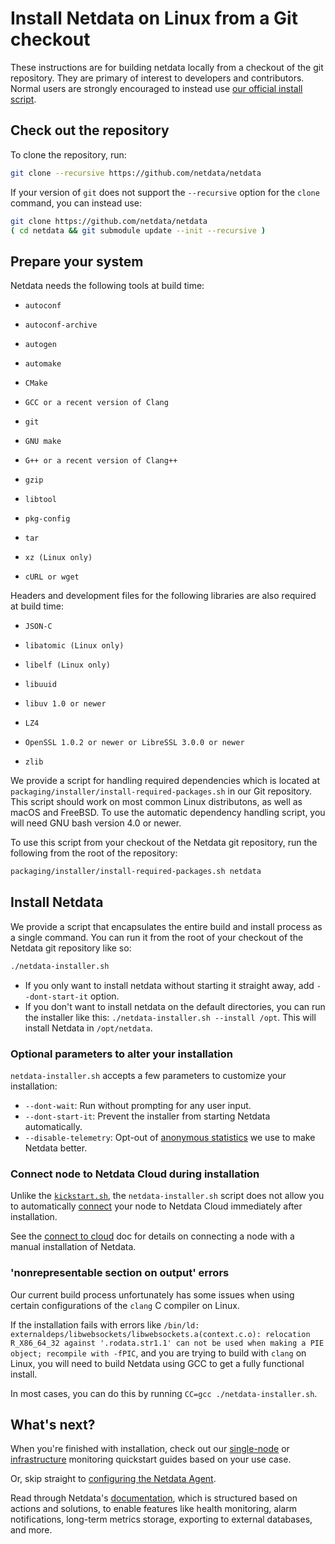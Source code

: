 <!--
title: "Install Netdata on Linux from a Git checkout"
description: "Use the Netdata Agent source code from GitHub, plus helper scripts to set up your system, to install Netdata without packages or binaries."
custom_edit_url: https://github.com/netdata/netdata/edit/master/packaging/installer/methods/manual.md
-->

# Install Netdata on Linux from a Git checkout

These instructions are for building netdata locally from a checkout of the git repository. They are primary of
interest to developers and contributors. Normal users are strongly encouraged to instead use [our official install
script](./kickstart.md).

## Check out the repository

To clone the repository, run:

```sh
git clone --recursive https://github.com/netdata/netdata
```

If your version of `git` does not support the `--recursive` option for the `clone` command, you can instead use:

```sh
git clone https://github.com/netdata/netdata
( cd netdata && git submodule update --init --recursive )
```

## Prepare your system

Netdata needs the following tools at build time:

-     autoconf
-     autoconf-archive
-     autogen
-     automake
-     CMake
-     GCC or a recent version of Clang
-     git
-     GNU make
-     G++ or a recent version of Clang++
-     gzip
-     libtool
-     pkg-config
-     tar
-     xz (Linux only)
-     cURL or wget

Headers and development files for the following libraries are also required at build time:

-     JSON-C
-     libatomic (Linux only)
-     libelf (Linux only)
-     libuuid
-     libuv 1.0 or newer
-     LZ4
-     OpenSSL 1.0.2 or newer or LibreSSL 3.0.0 or newer
-     zlib

We provide a script for handling required dependencies which is located at
`packaging/installer/install-required-packages.sh` in our Git repository. This script should work on most common
Linux distributons, as well as macOS and FreeBSD.  To use the automatic dependency handling script, you will need
GNU bash version 4.0 or newer.

To use this script from your checkout of the Netdata git repository, run the following from the root of the repository:

```sh
packaging/installer/install-required-packages.sh netdata
```

## Install Netdata

We provide a script that encapsulates the entire build and install process as a single command. You can run it
from the root of your checkout of the Netdata git repository like so:

```sh
./netdata-installer.sh
```

-   If you only want to install netdata without starting it straight away, add `--dont-start-it` option.
-   If you don't want to install netdata on the default directories, you can run the installer like this:
    `./netdata-installer.sh --install /opt`. This will install Netdata in `/opt/netdata`.

### Optional parameters to alter your installation

`netdata-installer.sh` accepts a few parameters to customize your installation:

-   `--dont-wait`: Run without prompting for any user input.
-   `--dont-start-it`: Prevent the installer from starting Netdata automatically.
-   `--disable-telemetry`: Opt-out of [anonymous statistics](/docs/anonymous-statistics.md) we use to make
    Netdata better.

### Connect node to Netdata Cloud during installation

Unlike the [`kickstart.sh`](/packaging/installer/methods/kickstart.md), the `netdata-installer.sh` script does
not allow you to automatically [connect](/claim/README.md) your node to Netdata Cloud immediately after installation.

See the [connect to cloud](/claim/README.md) doc for details on connecting a node with a manual installation of Netdata.

### 'nonrepresentable section on output' errors

Our current build process unfortunately has some issues when using certain configurations of the `clang` C compiler on Linux.

If the installation fails with errors like `/bin/ld: externaldeps/libwebsockets/libwebsockets.a(context.c.o):
relocation R_X86_64_32 against '.rodata.str1.1' can not be used when making a PIE object; recompile with -fPIC`,
and you are trying to build with `clang` on Linux, you will need to build Netdata using GCC to get a fully
functional install.

In most cases, you can do this by running `CC=gcc ./netdata-installer.sh`.

## What's next?

When you're finished with installation, check out our [single-node](/docs/quickstart/single-node.md) or
[infrastructure](/docs/quickstart/infrastructure.md) monitoring quickstart guides based on your use case.

Or, skip straight to [configuring the Netdata Agent](/docs/configure/nodes.md).

Read through Netdata's [documentation](https://learn.netdata.cloud/docs), which is structured based on actions and
solutions, to enable features like health monitoring, alarm notifications, long-term metrics storage, exporting to
external databases, and more.
